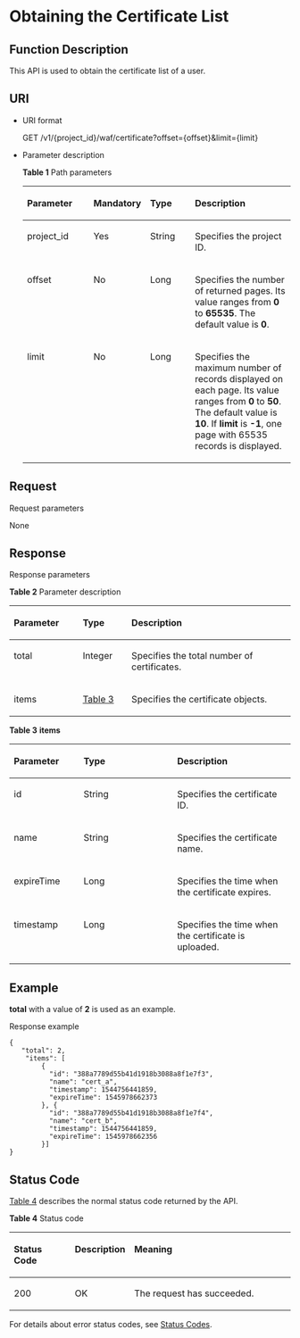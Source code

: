 # Obtaining the Certificate List<a name="EN-US_TOPIC_0193631110"></a>

## Function Description<a name="section34155517"></a>

This API is used to obtain the certificate list of a user.

## URI<a name="section38964204"></a>

-   URI format

    GET  /v1/\{project\_id\}/waf/certificate?offset=\{offset\}&limit=\{limit\}

-   Parameter description

    **Table  1**  Path parameters

    <a name="table1039446101818"></a>
    <table><thead align="left"><tr id="row133984613186"><th class="cellrowborder" valign="top" width="25.507449255074494%" id="mcps1.2.5.1.1"><p id="p839346151813"><a name="p839346151813"></a><a name="p839346151813"></a><strong id="b179121613193"><a name="b179121613193"></a><a name="b179121613193"></a>Parameter</strong></p>
    </th>
    <th class="cellrowborder" valign="top" width="17.348265173482652%" id="mcps1.2.5.1.2"><p id="p939114618181"><a name="p939114618181"></a><a name="p939114618181"></a><strong id="b594417741915"><a name="b594417741915"></a><a name="b594417741915"></a>Mandatory</strong></p>
    </th>
    <th class="cellrowborder" valign="top" width="17.348265173482652%" id="mcps1.2.5.1.3"><p id="p173994620185"><a name="p173994620185"></a><a name="p173994620185"></a><strong id="b179444816199"><a name="b179444816199"></a><a name="b179444816199"></a>Type</strong></p>
    </th>
    <th class="cellrowborder" valign="top" width="39.796020397960206%" id="mcps1.2.5.1.4"><p id="p939184615184"><a name="p939184615184"></a><a name="p939184615184"></a><strong id="b18353951914"><a name="b18353951914"></a><a name="b18353951914"></a>Description</strong></p>
    </th>
    </tr>
    </thead>
    <tbody><tr id="row83944617189"><td class="cellrowborder" valign="top" width="25.507449255074494%" headers="mcps1.2.5.1.1 "><p id="p9398461184"><a name="p9398461184"></a><a name="p9398461184"></a>project_id</p>
    </td>
    <td class="cellrowborder" valign="top" width="17.348265173482652%" headers="mcps1.2.5.1.2 "><p id="p639174611820"><a name="p639174611820"></a><a name="p639174611820"></a>Yes</p>
    </td>
    <td class="cellrowborder" valign="top" width="17.348265173482652%" headers="mcps1.2.5.1.3 "><p id="p1339646181816"><a name="p1339646181816"></a><a name="p1339646181816"></a>String</p>
    </td>
    <td class="cellrowborder" valign="top" width="39.796020397960206%" headers="mcps1.2.5.1.4 "><p id="p1539114661810"><a name="p1539114661810"></a><a name="p1539114661810"></a>Specifies the project ID.</p>
    </td>
    </tr>
    <tr id="row6706181910168"><td class="cellrowborder" valign="top" width="25.507449255074494%" headers="mcps1.2.5.1.1 "><p id="p970043120256"><a name="p970043120256"></a><a name="p970043120256"></a>offset</p>
    </td>
    <td class="cellrowborder" valign="top" width="17.348265173482652%" headers="mcps1.2.5.1.2 "><p id="p8699203112517"><a name="p8699203112517"></a><a name="p8699203112517"></a>No</p>
    </td>
    <td class="cellrowborder" valign="top" width="17.348265173482652%" headers="mcps1.2.5.1.3 "><p id="p2699103110258"><a name="p2699103110258"></a><a name="p2699103110258"></a>Long</p>
    </td>
    <td class="cellrowborder" valign="top" width="39.796020397960206%" headers="mcps1.2.5.1.4 "><p id="p21617533"><a name="p21617533"></a><a name="p21617533"></a>Specifies the number of returned pages. Its value ranges from <strong id="b182506512333"><a name="b182506512333"></a><a name="b182506512333"></a>0</strong> to <strong id="b172508515338"><a name="b172508515338"></a><a name="b172508515338"></a>65535</strong>. The default value is <strong id="b825015143314"><a name="b825015143314"></a><a name="b825015143314"></a>0</strong>.</p>
    </td>
    </tr>
    <tr id="row139211333181614"><td class="cellrowborder" valign="top" width="25.507449255074494%" headers="mcps1.2.5.1.1 "><p id="p126961631102512"><a name="p126961631102512"></a><a name="p126961631102512"></a>limit</p>
    </td>
    <td class="cellrowborder" valign="top" width="17.348265173482652%" headers="mcps1.2.5.1.2 "><p id="p369553116251"><a name="p369553116251"></a><a name="p369553116251"></a>No</p>
    </td>
    <td class="cellrowborder" valign="top" width="17.348265173482652%" headers="mcps1.2.5.1.3 "><p id="p269473120252"><a name="p269473120252"></a><a name="p269473120252"></a>Long</p>
    </td>
    <td class="cellrowborder" valign="top" width="39.796020397960206%" headers="mcps1.2.5.1.4 "><p id="p25357967"><a name="p25357967"></a><a name="p25357967"></a>Specifies the maximum number of records displayed on each page. Its value ranges from <strong id="b165636793319"><a name="b165636793319"></a><a name="b165636793319"></a>0</strong> to <strong id="b056312723313"><a name="b056312723313"></a><a name="b056312723313"></a>50</strong>. The default value is <strong id="b125632714337"><a name="b125632714337"></a><a name="b125632714337"></a>10</strong>. If <strong id="b771592013262"><a name="b771592013262"></a><a name="b771592013262"></a>limit</strong> is <strong id="b1899632313266"><a name="b1899632313266"></a><a name="b1899632313266"></a>-1</strong>, one page with 65535 records is displayed.</p>
    </td>
    </tr>
    </tbody>
    </table>


## Request<a name="section15133516"></a>

Request parameters

None

## Response<a name="section1983919"></a>

Response parameters

**Table  2**  Parameter description

<a name="table50183647"></a>
<table><thead align="left"><tr id="row48503826"><th class="cellrowborder" valign="top" width="24.490000000000002%" id="mcps1.2.4.1.1"><p id="p36495809"><a name="p36495809"></a><a name="p36495809"></a><strong id="b10431135810265"><a name="b10431135810265"></a><a name="b10431135810265"></a>Parameter</strong></p>
</th>
<th class="cellrowborder" valign="top" width="17.349999999999998%" id="mcps1.2.4.1.2"><p id="p3370541"><a name="p3370541"></a><a name="p3370541"></a><strong id="b115417595267"><a name="b115417595267"></a><a name="b115417595267"></a>Type</strong></p>
</th>
<th class="cellrowborder" valign="top" width="58.160000000000004%" id="mcps1.2.4.1.3"><p id="p4578365"><a name="p4578365"></a><a name="p4578365"></a><strong id="b1921420012712"><a name="b1921420012712"></a><a name="b1921420012712"></a>Description</strong></p>
</th>
</tr>
</thead>
<tbody><tr id="row41205286"><td class="cellrowborder" valign="top" width="24.490000000000002%" headers="mcps1.2.4.1.1 "><p id="p49293864"><a name="p49293864"></a><a name="p49293864"></a>total</p>
</td>
<td class="cellrowborder" valign="top" width="17.349999999999998%" headers="mcps1.2.4.1.2 "><p id="p33380034"><a name="p33380034"></a><a name="p33380034"></a>Integer</p>
</td>
<td class="cellrowborder" valign="top" width="58.160000000000004%" headers="mcps1.2.4.1.3 "><p id="p19428253"><a name="p19428253"></a><a name="p19428253"></a>Specifies the total number of certificates.</p>
</td>
</tr>
<tr id="row40636554"><td class="cellrowborder" valign="top" width="24.490000000000002%" headers="mcps1.2.4.1.1 "><p id="p3226601"><a name="p3226601"></a><a name="p3226601"></a>items</p>
</td>
<td class="cellrowborder" valign="top" width="17.349999999999998%" headers="mcps1.2.4.1.2 "><p id="p60028124"><a name="p60028124"></a><a name="p60028124"></a><a href="#table16394183011019">Table 3</a></p>
</td>
<td class="cellrowborder" valign="top" width="58.160000000000004%" headers="mcps1.2.4.1.3 "><p id="p30439884"><a name="p30439884"></a><a name="p30439884"></a>Specifies the certificate objects.</p>
</td>
</tr>
</tbody>
</table>

**Table  3** **items**

<a name="table16394183011019"></a>
<table><thead align="left"><tr id="row939613301015"><th class="cellrowborder" valign="top" width="24.787521247875212%" id="mcps1.2.4.1.1"><p id="p039873016013"><a name="p039873016013"></a><a name="p039873016013"></a><strong id="b16552850181110"><a name="b16552850181110"></a><a name="b16552850181110"></a>Parameter</strong></p>
</th>
<th class="cellrowborder" valign="top" width="33.27667233276672%" id="mcps1.2.4.1.2"><p id="p183997301406"><a name="p183997301406"></a><a name="p183997301406"></a><strong id="b603424731"><a name="b603424731"></a><a name="b603424731"></a>Type</strong></p>
</th>
<th class="cellrowborder" valign="top" width="41.935806419358066%" id="mcps1.2.4.1.3"><p id="p839973013010"><a name="p839973013010"></a><a name="p839973013010"></a><strong id="b134520161217"><a name="b134520161217"></a><a name="b134520161217"></a>Description</strong></p>
</th>
</tr>
</thead>
<tbody><tr id="row194351472276"><td class="cellrowborder" valign="top" width="24.787521247875212%" headers="mcps1.2.4.1.1 "><p id="p431664632715"><a name="p431664632715"></a><a name="p431664632715"></a>id</p>
</td>
<td class="cellrowborder" valign="top" width="33.27667233276672%" headers="mcps1.2.4.1.2 "><p id="p5316174618270"><a name="p5316174618270"></a><a name="p5316174618270"></a>String</p>
</td>
<td class="cellrowborder" valign="top" width="41.935806419358066%" headers="mcps1.2.4.1.3 "><p id="p9317204622716"><a name="p9317204622716"></a><a name="p9317204622716"></a>Specifies the certificate ID.</p>
</td>
</tr>
<tr id="row74352472273"><td class="cellrowborder" valign="top" width="24.787521247875212%" headers="mcps1.2.4.1.1 "><p id="p9318746172714"><a name="p9318746172714"></a><a name="p9318746172714"></a>name</p>
</td>
<td class="cellrowborder" valign="top" width="33.27667233276672%" headers="mcps1.2.4.1.2 "><p id="p432084622716"><a name="p432084622716"></a><a name="p432084622716"></a>String</p>
</td>
<td class="cellrowborder" valign="top" width="41.935806419358066%" headers="mcps1.2.4.1.3 "><p id="p12321846172712"><a name="p12321846172712"></a><a name="p12321846172712"></a>Specifies the certificate name.</p>
</td>
</tr>
<tr id="row106651551447"><td class="cellrowborder" valign="top" width="24.787521247875212%" headers="mcps1.2.4.1.1 "><p id="p466545510448"><a name="p466545510448"></a><a name="p466545510448"></a>expireTime</p>
</td>
<td class="cellrowborder" valign="top" width="33.27667233276672%" headers="mcps1.2.4.1.2 "><p id="p11665125516444"><a name="p11665125516444"></a><a name="p11665125516444"></a>Long</p>
</td>
<td class="cellrowborder" valign="top" width="41.935806419358066%" headers="mcps1.2.4.1.3 "><p id="p17665655174419"><a name="p17665655174419"></a><a name="p17665655174419"></a>Specifies the time when the certificate expires.</p>
</td>
</tr>
<tr id="row172896158372"><td class="cellrowborder" valign="top" width="24.787521247875212%" headers="mcps1.2.4.1.1 "><p id="p1028912157374"><a name="p1028912157374"></a><a name="p1028912157374"></a>timestamp</p>
</td>
<td class="cellrowborder" valign="top" width="33.27667233276672%" headers="mcps1.2.4.1.2 "><p id="p328931510372"><a name="p328931510372"></a><a name="p328931510372"></a>Long</p>
</td>
<td class="cellrowborder" valign="top" width="41.935806419358066%" headers="mcps1.2.4.1.3 "><p id="p6289715133717"><a name="p6289715133717"></a><a name="p6289715133717"></a>Specifies the time when the certificate is uploaded.</p>
</td>
</tr>
</tbody>
</table>

## Example<a name="section6628133643318"></a>

**total**  with a value of  **2**  is used as an example.

Response example

```
{
   "total": 2,
    "items": [
        {
          "id": "388a7789d55b41d1918b3088a8f1e7f3",
          "name": "cert_a",
          "timestamp": 1544756441859,
          "expireTime": 1545978662373
        }, {
          "id": "388a7789d55b41d1918b3088a8f1e7f4",
          "name": "cert_b",
          "timestamp": 1544756441859,
          "expireTime": 1545978662356
        }]
}
```

## Status Code<a name="section17855279"></a>

[Table 4](#en-us_topic_0193631139_t82c3440f3efb42a38b9d4dc4011a33d0)  describes the normal status code returned by the API.

**Table  4**  Status code

<a name="en-us_topic_0193631139_t82c3440f3efb42a38b9d4dc4011a33d0"></a>
<table><thead align="left"><tr id="en-us_topic_0193631139_r3d6e2f205c444705bdbb9daaac74e575"><th class="cellrowborder" valign="top" width="22%" id="mcps1.2.4.1.1"><p id="en-us_topic_0193631139_af3c4073076f24eca88d94e3fa1effdc6"><a name="en-us_topic_0193631139_af3c4073076f24eca88d94e3fa1effdc6"></a><a name="en-us_topic_0193631139_af3c4073076f24eca88d94e3fa1effdc6"></a>Status Code</p>
</th>
<th class="cellrowborder" valign="top" width="19.41%" id="mcps1.2.4.1.2"><p id="en-us_topic_0193631139_en-us_topic_0144911667_p4531342288"><a name="en-us_topic_0193631139_en-us_topic_0144911667_p4531342288"></a><a name="en-us_topic_0193631139_en-us_topic_0144911667_p4531342288"></a>Description</p>
</th>
<th class="cellrowborder" valign="top" width="58.589999999999996%" id="mcps1.2.4.1.3"><p id="en-us_topic_0193631139_ada185614bba24140995b8123b3e9faa8"><a name="en-us_topic_0193631139_ada185614bba24140995b8123b3e9faa8"></a><a name="en-us_topic_0193631139_ada185614bba24140995b8123b3e9faa8"></a>Meaning</p>
</th>
</tr>
</thead>
<tbody><tr id="en-us_topic_0193631139_rc7b2adc390904a1ba79e303017797786"><td class="cellrowborder" valign="top" width="22%" headers="mcps1.2.4.1.1 "><p id="en-us_topic_0193631139_a93f3895d44bb4226934cc626ac50e37b"><a name="en-us_topic_0193631139_a93f3895d44bb4226934cc626ac50e37b"></a><a name="en-us_topic_0193631139_a93f3895d44bb4226934cc626ac50e37b"></a>200</p>
</td>
<td class="cellrowborder" valign="top" width="19.41%" headers="mcps1.2.4.1.2 "><p id="en-us_topic_0193631139_en-us_topic_0144911667_p7538425819"><a name="en-us_topic_0193631139_en-us_topic_0144911667_p7538425819"></a><a name="en-us_topic_0193631139_en-us_topic_0144911667_p7538425819"></a>OK</p>
</td>
<td class="cellrowborder" valign="top" width="58.589999999999996%" headers="mcps1.2.4.1.3 "><p id="en-us_topic_0193631139_en-us_topic_0144911667_p369874114414"><a name="en-us_topic_0193631139_en-us_topic_0144911667_p369874114414"></a><a name="en-us_topic_0193631139_en-us_topic_0144911667_p369874114414"></a>The request has succeeded.</p>
</td>
</tr>
</tbody>
</table>

For details about error status codes, see  [Status Codes](status-codes.md).


